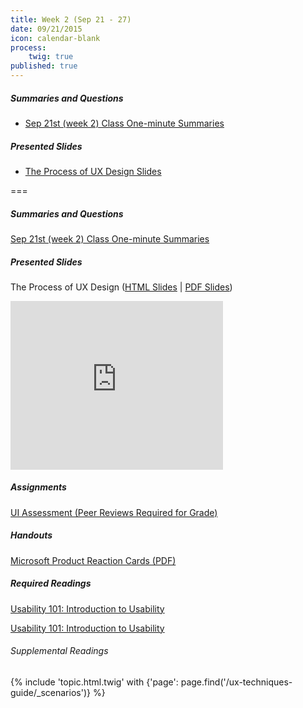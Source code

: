 ```yaml
---
title: Week 2 (Sep 21 - 27)
date: 09/21/2015
icon: calendar-blank
process:
    twig: true
published: true
---
```


##### Summaries and Questions
*   [Sep 21st (week 2) Class One-minute Summaries](https://canvas.sfu.ca/courses/22099/discussion_topics/381881)

##### Presented Slides
*   [The Process of UX Design Slides](http://slides.com/paulhibbitts/cmpt-363-153-the-process-of-ux-design#/)

===

##### Summaries and Questions  
[Sep 21st (week 2) Class One-minute Summaries](https://canvas.sfu.ca/courses/22099/discussion_topics/381881)  

##### Presented Slides  
The Process of UX Design ([HTML Slides](http://slides.com/paulhibbitts/cmpt-363-153-the-process-of-ux-design) | [PDF Slides](http://1drv.ms/1V62zzx))  

<div class="row">
  <div class="col s11">
  <div class="video-container"><iframe src="http://slid.es/paulhibbitts/cmpt-363-153-the-process-of-ux-design/embed?style=light" height="270" width="340" allowfullscreen="" frameborder="0" scrolling="no"></iframe></div>
  </div>
</div>

##### Assignments  
[UI Assessment (Peer Reviews Required for Grade)](https://canvas.sfu.ca/courses/22099/assignments/112756)  
##### Handouts  
[Microsoft Product Reaction Cards (PDF)](http://1drv.ms/1OVTPVC)  

##### Required Readings  
[Usability 101: Introduction to Usability](http://www.nngroup.com/articles/usability-101-introduction-to-usability/)
<div class="row">
  <div class="col s10">
  <a class="embedly-card" data-card-align="left" href="http://www.nngroup.com/articles/usability-101-introduction-to-usability/">Usability 101: Introduction to Usability</a>
<script async src="//cdn.embedly.com/widgets/platform.js" charset="UTF-8"></script>
</div>
</div>

###### Supplemental Readings
{% include 'topic.html.twig' with {'page': page.find('/ux-techniques-guide/_scenarios')} %}  
